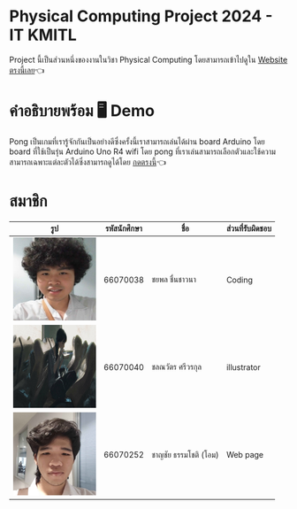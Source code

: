 # Physical Computing Project 2024 - IT KMITL
Project นี้เป็นส่วนหนึ่งของงานในวิชา Physical Computing โดยสามารถเข้าไปดูใน [Website ตรงนี้เลย](https://66070252.github.io/Arduino-Pong-Game/)👈
# คำอธิบายพร้อม 🖥️ Demo
Pong เป็นเกมที่เรารู้จักกันเป็นอย่างดีซึ่งครั้งนี้เราสามารถเล่นได้ผ่าน board Arduino โดย board ที่ใช้เป็นรุ่น Arduino Uno R4 wifi โดย pong ที่เราเล่นสามารถเลือกตัวและใช้ความสามารถเฉพาะแต่ละตัวได้ซึ่งสามารถดูได้โดย [กดตรงนี้](https://youtu.be/22YZ9LpsVXY)👈
# สมาชิก

| รูป | รหัสนักศึกษา     | ชื่อ                  | ส่วนที่รับผิดชอบ               |
| --- | -------- | --------------------- | ------------------------------ |
|   <img height="150" src="assets/1.jpg" width="150"/>  | 66070038 | ชยพล ชื่นชาวนา       | Coding               |
|   <img height="150" src="assets/5679268.jpg" width="150"/>  | 66070040 | ชลณวัตร ศรีวรกุล | illustrator              |
|   <img height="150" src="assets/3.jpg" width="150"/>  | 66070252 | ชาญชัย ธรรมโชติ  (โอม)  | Web page     |
